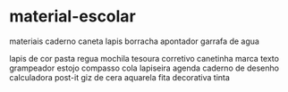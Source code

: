 # material-escolar
materiais
caderno
caneta
lapis
borracha
apontador
garrafa de agua

lapis de cor
pasta
regua
mochila
tesoura
corretivo
canetinha
marca texto
grampeador
estojo
compasso
cola
lapiseira
agenda
caderno de desenho
calculadora
post-it
giz de cera
aquarela
fita decorativa
tinta
